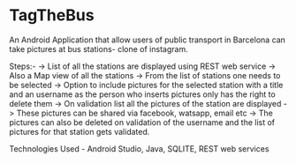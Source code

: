 # TagTheBus

An Android Application that allow users of public transport in Barcelona can take pictures at bus
stations- clone of instagram.

Steps:-
-> List of all the stations are displayed using REST web service
-> Also a Map view of all the stations
-> From the list of stations one needs to be selected
-> Option to include pictures for the selected station with a title and an username as the person who inserts pictures only has the right to delete them
-> On validation list all the pictures of the station are displayed
-> These pictures can be shared via facebook, watsapp, email etc
-> The pictures can also be deleted on validation of the username and the list of pictures for that station gets validated.

Technologies Used - Android Studio, Java, SQLITE, REST web services
